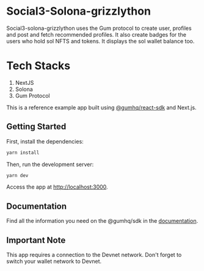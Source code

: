 # Social3-Solona-grizzlython
Social3-solona-grizzlython uses the Gum protocol to create user, profiles and post and fetch recommended profiles. It also create badges for the users who hold sol NFTS and tokens. It displays the sol wallet balance too.

# Tech Stacks
1. NextJS
2. Solona
3. Gum Protocol

This is a reference example app built using [@gumhq/react-sdk](https://github.com/gumhq/sdk/tree/master/packages/react-sdk) and Next.js.

## Getting Started

First, install the dependencies:

```bash
yarn install
```

Then, run the development server:

```bash
yarn dev
```

Access the app at [http://localhost:3000](http://localhost:3000).

## Documentation

Find all the information you need on the @gumhq/sdk in the [documentation](https://docs.gum.fun/).

## Important Note

This app requires a connection to the Devnet network. Don't forget to switch your wallet network to Devnet.
